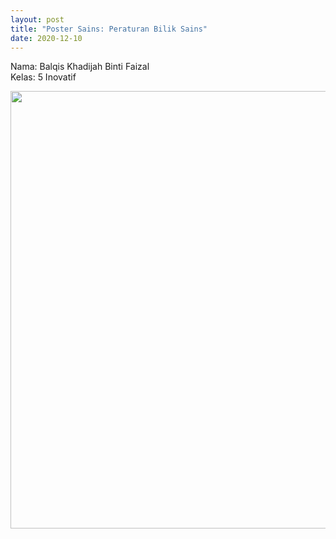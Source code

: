 ```yaml
---
layout: post
title: "Poster Sains: Peraturan Bilik Sains"
date: 2020-12-10
---
```


Nama: Balqis Khadijah Binti Faizal
<br />
Kelas: 5 Inovatif
<center>
    <img src="{{ '/assets/img/Balqis_poster.jpg'}}" width="700px" alt="">
